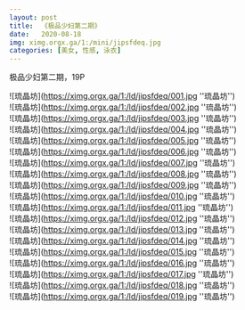 ```yaml
---
layout: post
title:  《极品少妇第二期》
date:   2020-08-18
img: ximg.orgx.ga/1:/mini/jipsfdeq.jpg
categories: [美女, 性感, 泳衣]
---
```


极品少妇第二期，19P

![琉晶坊](https://ximg.orgx.ga/1:/ld/jipsfdeq/001.jpg ''琉晶坊'') <br>
![琉晶坊](https://ximg.orgx.ga/1:/ld/jipsfdeq/002.jpg ''琉晶坊'') <br>
![琉晶坊](https://ximg.orgx.ga/1:/ld/jipsfdeq/003.jpg ''琉晶坊'') <br>
![琉晶坊](https://ximg.orgx.ga/1:/ld/jipsfdeq/004.jpg ''琉晶坊'') <br>
![琉晶坊](https://ximg.orgx.ga/1:/ld/jipsfdeq/005.jpg ''琉晶坊'') <br>
![琉晶坊](https://ximg.orgx.ga/1:/ld/jipsfdeq/006.jpg ''琉晶坊'') <br>
![琉晶坊](https://ximg.orgx.ga/1:/ld/jipsfdeq/007.jpg ''琉晶坊'') <br>
![琉晶坊](https://ximg.orgx.ga/1:/ld/jipsfdeq/008.jpg ''琉晶坊'') <br>
![琉晶坊](https://ximg.orgx.ga/1:/ld/jipsfdeq/009.jpg ''琉晶坊'') <br>
![琉晶坊](https://ximg.orgx.ga/1:/ld/jipsfdeq/010.jpg ''琉晶坊'') <br>
![琉晶坊](https://ximg.orgx.ga/1:/ld/jipsfdeq/011.jpg ''琉晶坊'') <br>
![琉晶坊](https://ximg.orgx.ga/1:/ld/jipsfdeq/012.jpg ''琉晶坊'') <br>
![琉晶坊](https://ximg.orgx.ga/1:/ld/jipsfdeq/013.jpg ''琉晶坊'') <br>
![琉晶坊](https://ximg.orgx.ga/1:/ld/jipsfdeq/014.jpg ''琉晶坊'') <br>
![琉晶坊](https://ximg.orgx.ga/1:/ld/jipsfdeq/015.jpg ''琉晶坊'') <br>
![琉晶坊](https://ximg.orgx.ga/1:/ld/jipsfdeq/016.jpg ''琉晶坊'') <br>
![琉晶坊](https://ximg.orgx.ga/1:/ld/jipsfdeq/017.jpg ''琉晶坊'') <br>
![琉晶坊](https://ximg.orgx.ga/1:/ld/jipsfdeq/018.jpg ''琉晶坊'') <br>
![琉晶坊](https://ximg.orgx.ga/1:/ld/jipsfdeq/019.jpg ''琉晶坊'') <br>
